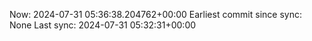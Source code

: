 Now: 2024-07-31 05:36:38.204762+00:00 Earliest commit since sync: None Last sync: 2024-07-31 05:32:31+00:00
